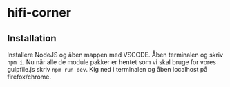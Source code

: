# hifi-corner
## Installation
Installere NodeJS og åben mappen med VSCODE. Åben terminalen og skriv ```npm i```.
Nu når alle de module pakker er hentet som vi skal bruge for vores gulpfile.js skriv ```npm run dev```.
Kig ned i terminalen og åben localhost på firefox/chrome.

